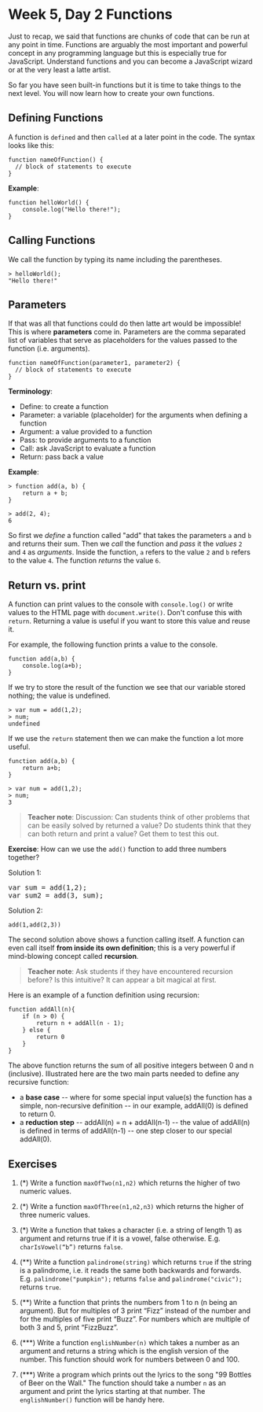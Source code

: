 # Week 5, Day 2 Functions

Just to recap, we said that functions are chunks of code that can be run at any point in time. Functions are arguably the most important and powerful concept in any programming language but this is especially true for JavaScript. Understand functions and you can become a JavaScript wizard or at the very least a latte artist.

So far you have seen built-in functions but it is time to take things to the next level. You will now learn how to create your own functions.

## Defining Functions

A function is `defined` and then `called` at a later point in the code. The syntax looks like this:

```
function nameOfFunction() {
  // block of statements to execute
}
```

**Example**:

```
function helloWorld() {
	console.log("Hello there!");
}
```

## Calling Functions
We call the function by typing its name including the parentheses.

```
> helloWorld();
"Hello there!"
```

## Parameters

If that was all that functions could do then latte art would be impossible! This is where **parameters** come in. Parameters are the comma separated list of variables that serve as placeholders for the values passed to the function (i.e. arguments).

```
function nameOfFunction(parameter1, parameter2) {
  // block of statements to execute
}
```

**Terminology**:

- Define: to create a function
- Parameter: a variable (placeholder) for the arguments when defining a function
- Argument: a value provided to a function
- Pass: to provide arguments to a function
- Call: ask JavaScript to evaluate a function
- Return: pass back a value

**Example**:

```
> function add(a, b) {
	return a + b;
}

> add(2, 4);
6
```

So first we *define* a function called "add" that takes the parameters `a` and `b` and returns their sum. Then we *call* the function and *pass* it the *values* `2` and `4` as *arguments*. Inside the function, `a` refers to the value `2` and `b` refers to the value `4`. The function *returns* the value `6`.

## Return vs. print

A function can print values to the console with `console.log()` or write values to the HTML page with `document.write()`. Don't confuse this with `return`. Returning a value is useful if you want to store this value and reuse it.

For example, the following function prints a value to the console.

```
function add(a,b) {
	console.log(a+b);
}
```
If we try to store the result of the function we see that our variable stored nothing; the value is undefined.

```
> var num = add(1,2);
> num;
undefined
```

If we use the `return` statement then we can make the function a lot more useful.

```
function add(a,b) {
	return a+b;
}
```

```
> var num = add(1,2);
> num;
3
```

> **Teacher note**: Discussion: Can students think of other problems that can be easily solved by returned a value? Do students think that they can both return and print a value? Get them to test this out.

**Exercise**: How can we use the `add()` function to add three numbers together?

Solution 1:
<div class="solution">
<pre>
var sum = add(1,2);
var sum2 = add(3, sum);
</pre>
</div>

Solution 2:

```
add(1,add(2,3))
```

The second solution above shows a function calling itself. A function can even call itself **from inside its own definition**; this is a very powerful if mind-blowing concept called **recursion**. 

> **Teacher note**: Ask students if they have encountered recursion before? Is this intuitive? It can appear a bit magical at first.

Here is an example of a function definition using recursion:

```
function addAll(n){
	if (n > 0) {
		return n + addAll(n - 1);
	} else {
		return 0
	}
}
```

The above function returns the sum of all positive integers between 0 and n (inclusive). Illustrated here are the two main parts needed to define any recursive function:

- a **base case** -- where for some special input value(s) the function has a simple, non-recursive definition -- in our example, addAll(0) is defined to return 0.
- a **reduction step** -- addAll(n) = n + addAll(n-1) -- the value of addAll(n) is defined in terms of addAll(n-1) -- one step closer to our special addAll(0).

## Exercises
1. (*) Write a function `maxOfTwo(n1,n2)` which returns the higher of two numeric values.

2. (*) Write a function `maxOfThree(n1,n2,n3)` which returns the higher of three numeric values.

3. (*) Write a function that takes a character (i.e. a string of length 1) as argument and returns true if it is a vowel, false otherwise. E.g. `charIsVowel(“b”)` returns `false`.

4. (**) Write a function `palindrome(string)` which returns `true` if the string is a palindrome, i.e. it reads the same both backwards and forwards. E.g. `palindrome("pumpkin");` returns `false` and `palindrome("civic");` returns `true`.

5. (**) Write a function that prints the numbers from 1 to n (n being an argument). But for multiples of 3 print “Fizz” instead of the number and for the multiples of five print “Buzz”. For numbers which are multiple of both 3 and 5, print “FizzBuzz”. 

6. (***) Write a function `englishNumber(n)` which takes a number as an argument and returns a string which is the english version of the number. This function should work for numbers between 0 and 100.

7. (***) Write a program which prints out the lyrics to the song "99 Bottles of Beer on the Wall." The function should take a number  `n` as an argument and print the lyrics starting at that number. The `englishNumber()` function will be handy here.
